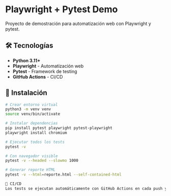 # Playwright + Pytest Demo

Proyecto de demostración para automatización web con Playwright y pytest.

## 🛠️ Tecnologías
- **Python 3.11+**
- **Playwright** - Automatización web
- **Pytest** - Framework de testing
- **GitHub Actions** - CI/CD

## 🚀 Instalación
```bash
# Crear entorno virtual
python3 -m venv venv
source venv/bin/activate

# Instalar dependencias
pip install pytest playwright pytest-playwright
playwright install chromium

# Ejecutar todos los tests
pytest -v

# Con navegador visible
pytest -v --headed --slowmo 1000

# Generar reporte HTML
pytest -v --html=reporte.html --self-contained-html

🤖 CI/CD
Los tests se ejecutan automáticamente con GitHub Actions en cada push y pull request.